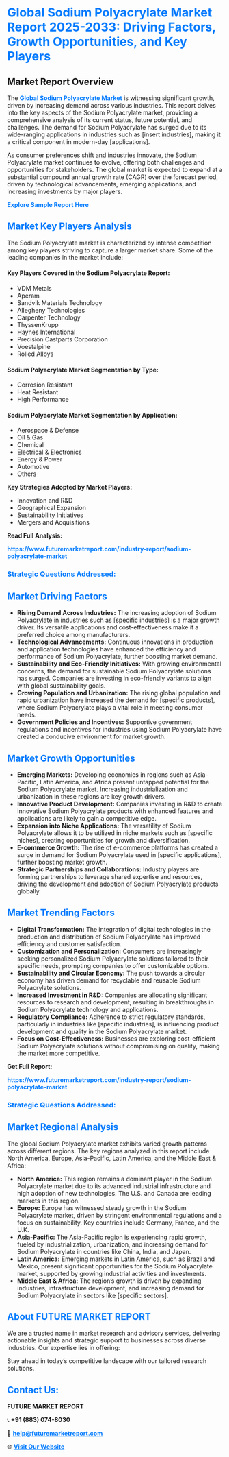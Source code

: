 <h1 style="color: #007BFF;">Global Sodium Polyacrylate Market Report 2025-2033: Driving Factors, Growth Opportunities, and Key Players</h1>

<section id="overview">
<h2>Market Report Overview</h2>
<p>The <a href="https://www.futuremarketreport.com/industry-report/sodium-polyacrylate-market" style="color: #007BFF; text-decoration: none;"><strong>Global Sodium Polyacrylate Market</strong></a> is witnessing significant growth, driven by increasing demand across various industries. This report delves into the key aspects of the Sodium Polyacrylate market, providing a comprehensive analysis of its current status, future potential, and challenges. The demand for Sodium Polyacrylate has surged due to its wide-ranging applications in industries such as [insert industries], making it a critical component in modern-day [applications].</p>
<p>As consumer preferences shift and industries innovate, the Sodium Polyacrylate market continues to evolve, offering both challenges and opportunities for stakeholders. The global market is expected to expand at a substantial compound annual growth rate (CAGR) over the forecast period, driven by technological advancements, emerging applications, and increasing investments by major players.</p>
</section>

<section id="overview">
<p><a href="https://www.futuremarketreport.com/request-sample/reportId=35875" style="color: #007BFF; text-decoration: none;"><strong>Explore Sample Report Here</strong></a></p>
</section>

<section id="key-players">
<h2 style="color: #007BFF;">Market Key Players Analysis</h2>
<p>The Sodium Polyacrylate market is characterized by intense competition among key players striving to capture a larger market share. Some of the leading companies in the market include:</p>
<h4>Key Players Covered in the Sodium Polyacrylate Report:</h4>
<ul><li>VDM Metals</li><li>Aperam</li><li>Sandvik Materials Technology</li><li>Allegheny Technologies</li><li>Carpenter Technology</li><li>ThyssenKrupp</li><li>Haynes International</li><li>Precision Castparts Corporation</li><li>Voestalpine</li><li>Rolled Alloys</li></ul>
<h4>Sodium Polyacrylate Market Segmentation by Type:</h4>
<ul><li>Corrosion Resistant</li><li>Heat Resistant</li><li>High Performance</li></ul>

<h4>Sodium Polyacrylate Market Segmentation by Application:</h4>
<ul><li>Aerospace &amp; Defense</li><li>Oil &amp; Gas</li><li>Chemical</li><li>Electrical &amp; Electronics</li><li>Energy &amp; Power</li><li>Automotive</li><li>Others</li></ul>
<p><strong>Key Strategies Adopted by Market Players:</strong></p>
<ul>
<li>Innovation and R&D</li>
<li>Geographical Expansion</li>
<li>Sustainability Initiatives</li>
<li>Mergers and Acquisitions</li>
</ul>
</section>

<section>
<p><strong>Read Full Analysis: </strong></p><a href="https://www.futuremarketreport.com/industry-report/sodium-polyacrylate-market" style="color: #007BFF; text-decoration: none;"><strong>https://www.futuremarketreport.com/industry-report/sodium-polyacrylate-market</strong></a>
<h3 style="color: #007BFF;">Strategic Questions Addressed:</h3>
</section>

<section id="driving-factors">
<h2 style="color: #007BFF;">Market Driving Factors</h2>
<ul>
<li><strong>Rising Demand Across Industries:</strong> The increasing adoption of Sodium Polyacrylate in industries such as [specific industries] is a major growth driver. Its versatile applications and cost-effectiveness make it a preferred choice among manufacturers.</li>
<li><strong>Technological Advancements:</strong> Continuous innovations in production and application technologies have enhanced the efficiency and performance of Sodium Polyacrylate, further boosting market demand.</li>
<li><strong>Sustainability and Eco-Friendly Initiatives:</strong> With growing environmental concerns, the demand for sustainable Sodium Polyacrylate solutions has surged. Companies are investing in eco-friendly variants to align with global sustainability goals.</li>
<li><strong>Growing Population and Urbanization:</strong> The rising global population and rapid urbanization have increased the demand for [specific products], where Sodium Polyacrylate plays a vital role in meeting consumer needs.</li>
<li><strong>Government Policies and Incentives:</strong> Supportive government regulations and incentives for industries using Sodium Polyacrylate have created a conducive environment for market growth.</li>
</ul>
</section>

<section id="growth-opportunities">
<h2 style="color: #007BFF;">Market Growth Opportunities</h2>
<ul>
<li><strong>Emerging Markets:</strong> Developing economies in regions such as Asia-Pacific, Latin America, and Africa present untapped potential for the Sodium Polyacrylate market. Increasing industrialization and urbanization in these regions are key growth drivers.</li>
<li><strong>Innovative Product Development:</strong> Companies investing in R&D to create innovative Sodium Polyacrylate products with enhanced features and applications are likely to gain a competitive edge.</li>
<li><strong>Expansion into Niche Applications:</strong> The versatility of Sodium Polyacrylate allows it to be utilized in niche markets such as [specific niches], creating opportunities for growth and diversification.</li>
<li><strong>E-commerce Growth:</strong> The rise of e-commerce platforms has created a surge in demand for Sodium Polyacrylate used in [specific applications], further boosting market growth.</li>
<li><strong>Strategic Partnerships and Collaborations:</strong> Industry players are forming partnerships to leverage shared expertise and resources, driving the development and adoption of Sodium Polyacrylate products globally.</li>
</ul>
</section>

<section id="trending-factors">
<h2 style="color: #007BFF;">Market Trending Factors</h2>
<ul>
<li><strong>Digital Transformation:</strong> The integration of digital technologies in the production and distribution of Sodium Polyacrylate has improved efficiency and customer satisfaction.</li>
<li><strong>Customization and Personalization:</strong> Consumers are increasingly seeking personalized Sodium Polyacrylate solutions tailored to their specific needs, prompting companies to offer customizable options.</li>
<li><strong>Sustainability and Circular Economy:</strong> The push towards a circular economy has driven demand for recyclable and reusable Sodium Polyacrylate solutions.</li>
<li><strong>Increased Investment in R&D:</strong> Companies are allocating significant resources to research and development, resulting in breakthroughs in Sodium Polyacrylate technology and applications.</li>
<li><strong>Regulatory Compliance:</strong> Adherence to strict regulatory standards, particularly in industries like [specific industries], is influencing product development and quality in the Sodium Polyacrylate market.</li>
<li><strong>Focus on Cost-Effectiveness:</strong> Businesses are exploring cost-efficient Sodium Polyacrylate solutions without compromising on quality, making the market more competitive.</li>
</ul>
</section>

<section>
<p><strong>Get Full Report: </strong></p><a href="https://www.futuremarketreport.com/industry-report/sodium-polyacrylate-market" style="color: #007BFF; text-decoration: none;"><strong>https://www.futuremarketreport.com/industry-report/sodium-polyacrylate-market</strong></a>
<h3 style="color: #007BFF;">Strategic Questions Addressed:</h3>
</section>


<section id="regional-analysis">
<h2 style="color: #007BFF;">Market Regional Analysis</h2>
<p>The global Sodium Polyacrylate market exhibits varied growth patterns across different regions. The key regions analyzed in this report include North America, Europe, Asia-Pacific, Latin America, and the Middle East & Africa:</p>
<ul>
<li><strong>North America:</strong> This region remains a dominant player in the Sodium Polyacrylate market due to its advanced industrial infrastructure and high adoption of new technologies. The U.S. and Canada are leading markets in this region.</li>
<li><strong>Europe:</strong> Europe has witnessed steady growth in the Sodium Polyacrylate market, driven by stringent environmental regulations and a focus on sustainability. Key countries include Germany, France, and the U.K.</li>
<li><strong>Asia-Pacific:</strong> The Asia-Pacific region is experiencing rapid growth, fueled by industrialization, urbanization, and increasing demand for Sodium Polyacrylate in countries like China, India, and Japan.</li>
<li><strong>Latin America:</strong> Emerging markets in Latin America, such as Brazil and Mexico, present significant opportunities for the Sodium Polyacrylate market, supported by growing industrial activities and investments.</li>
<li><strong>Middle East & Africa:</strong> The region’s growth is driven by expanding industries, infrastructure development, and increasing demand for Sodium Polyacrylate in sectors like [specific sectors].</li>
</ul>
</section>

<footer>
<h2 style="color: #007BFF;">About FUTURE MARKET REPORT</h2>
<p>We are a trusted name in market research and advisory services, delivering actionable insights and strategic support to businesses across diverse industries. Our expertise lies in offering:</p>

<p>Stay ahead in today’s competitive landscape with our tailored research solutions.</p>

<h2 style="color: #007BFF;">Contact Us:</h2>
<p><strong>FUTURE MARKET REPORT</strong></p>
<p>📞 <strong>+91 (883) 074-8030</strong></p>
<p>📧 <strong><a href="mailto:help@futuremarketreport.com" style="color: #007BFF;">help@futuremarketreport.com</a></strong></p>
<p>🌐 <strong><a href="https://www.futuremarketreport.com/" style="color: #007BFF;">Visit Our Website</a></strong></p>
</footer>